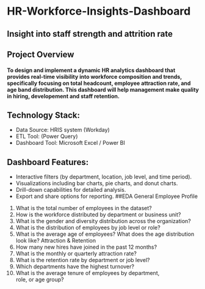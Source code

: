 # HR-Workforce-Insights-Dashboard
## Insight into staff strength and attrition rate 
## Project Overview
#### To design and implement a dynamic HR analytics dashboard that provides real-time visibility into workforce composition and trends, specifically focusing on total headcount, employee attraction rate, and age band distribution. This dashboard will help management make quality in hiring, developement and staff retention.
## Technology Stack:
* Data Source: HRIS system (Workday)
* ETL Tool: (Power Query)
* Dashboard Tool: Microsoft Excel / Power BI 
## Dashboard Features:
* Interactive filters (by department, location, job level, and time period).
* Visualizations including bar charts, pie charts, and donut charts.
* Drill-down capabilities for detailed analysis.
* Export and share options for reporting.
##EDA
General Employee Profile
1. What is the total number of employees in the dataset?
2. How is the workforce distributed by department or business unit?
3. What is the gender and diversity distribution across the organization?
4. What is the distribution of employees by job level or role?
5. What is the average age of employees? What does the age distribution look like?
Attraction & Retention
6. How many new hires have joined in the past 12 months?
7. What is the monthly or quarterly attraction rate?
8. What is the retention rate by department or job level?
9. Which departments have the highest turnover?
10. What is the average tenure of employees by department, role, or age group?
